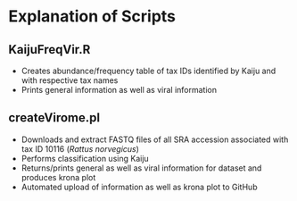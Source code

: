 # Explanation of Scripts

## KaijuFreqVir.R
* Creates abundance/frequency table of tax IDs identified by Kaiju and with respective tax names
* Prints general information as well as viral information

## createVirome.pl
* Downloads and extract FASTQ files of all SRA accession associated with tax ID 10116 (*Rattus norvegicus*)
* Performs classification using Kaiju
* Returns/prints general as well as viral information for dataset and produces krona plot
* Automated upload of information as well as krona plot to GitHub
